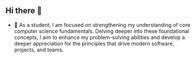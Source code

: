 ## Hi there 👋

- 🌱 As a student, I am focused on strengthening my understanding of core computer science fundamentals. Delving deeper into these foundational concepts, I aim to enhance my problem-solving abilities and develop a deeper appreciation for the principles that drive modern software, projects, and teams.
<!--
**joshwalker9115/joshwalker9115** is a ✨ _special_ ✨ repository because its `README.md` (this file) appears on your GitHub profile.

Here are some ideas to get you started:

- 🔭 I’m currently working on ...
- 🌱 I’m currently learning ...
- 👯 I’m looking to collaborate on ...
- 🤔 I’m looking for help with ...
- 💬 Ask me about ...
- 📫 How to reach me: ...
- 😄 Pronouns: ...
- ⚡ Fun fact: ...
-->
